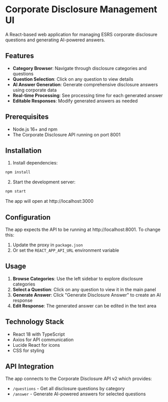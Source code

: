 # Corporate Disclosure Management UI

A React-based web application for managing ESRS corporate disclosure questions and generating AI-powered answers.

## Features

- **Category Browser**: Navigate through disclosure categories and questions
- **Question Selection**: Click on any question to view details
- **AI Answer Generation**: Generate comprehensive disclosure answers using corporate data
- **Real-time Processing**: See processing time for each generated answer
- **Editable Responses**: Modify generated answers as needed

## Prerequisites

- Node.js 16+ and npm
- The Corporate Disclosure API running on port 8001

## Installation

1. Install dependencies:
```bash
npm install
```

2. Start the development server:
```bash
npm start
```

The app will open at http://localhost:3000

## Configuration

The app expects the API to be running at http://localhost:8001. To change this:

1. Update the proxy in `package.json`
2. Or set the `REACT_APP_API_URL` environment variable

## Usage

1. **Browse Categories**: Use the left sidebar to explore disclosure categories
2. **Select a Question**: Click on any question to view it in the main panel
3. **Generate Answer**: Click "Generate Disclosure Answer" to create an AI response
4. **Edit Response**: The generated answer can be edited in the text area

## Technology Stack

- React 18 with TypeScript
- Axios for API communication
- Lucide React for icons
- CSS for styling

## API Integration

The app connects to the Corporate Disclosure API v2 which provides:
- `/questions` - Get all disclosure questions by category
- `/answer` - Generate AI-powered answers for selected questions